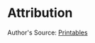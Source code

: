# Attribution

Author's Source: [Printables](https://www.printables.com/model/823659-xiao-sense-case-2x5mm-led-mount)
